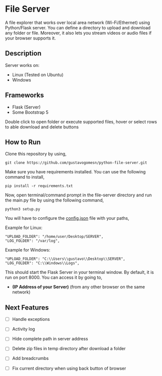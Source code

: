 # File Server # 

A file explorer that works over local area network (Wi-Fi/Ethernet) using Python/Flask server. You can define a directory to upload and download any folder or file. Moreover, it also lets you stream videos or audio files if your browser supports it.

**Description**
-
Server works on:
- Linux (Tested on Ubuntu)
- Windows

**Frameworks**
-
- Flask (Server)
- Some Bootstrap 5 

Double click to open folder or execute supported files, hover or select rows to able download and delete buttons

**How to Run**
-
Clone this repository by using,
    
    git clone https://github.com/gustavogomesn/python-file-server.git

Make sure you have requirements installed. You can use the following command to install,

    pip install -r requirements.txt
    
Now, open terminal/command prompt in the file-server directory and run the main.py file by using the following command,

    python3 setup.py

You will have to configure the [config.json](config.json) file with your paths,

Example for Linux:

    "UPLOAD_FOLDER": "/home/user/Desktop/SERVER",
    "LOG_FOLDER": "/var/log",

Example for Windows:

    "UPLOAD_FOLDER": "C:\\Users\\gustavo\\Desktop\\SERVER",
    "LOG_FOLDER": "C:\\Windows\\Logs",


This should start the Flask Server in your terminal window. By default, it is run on port 8000. You can access it by going to,
- **(IP Address of your Server)** (from any other browser on the same network)

## Next Features ##

- [ ] Handle exceptions
- [ ] Activity log
- [ ] Hide complete path in server address
- [ ] Delete zip files in temp directory after download a folder
- [ ] Add breadcrumbs
- [ ] Fix current directory when using back button of browser

